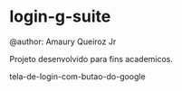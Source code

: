 # login-g-suite

@author: Amaury Queiroz Jr

 Projeto desenvolvido para fins academicos.

 tela-de-login-com-butao-do-google

